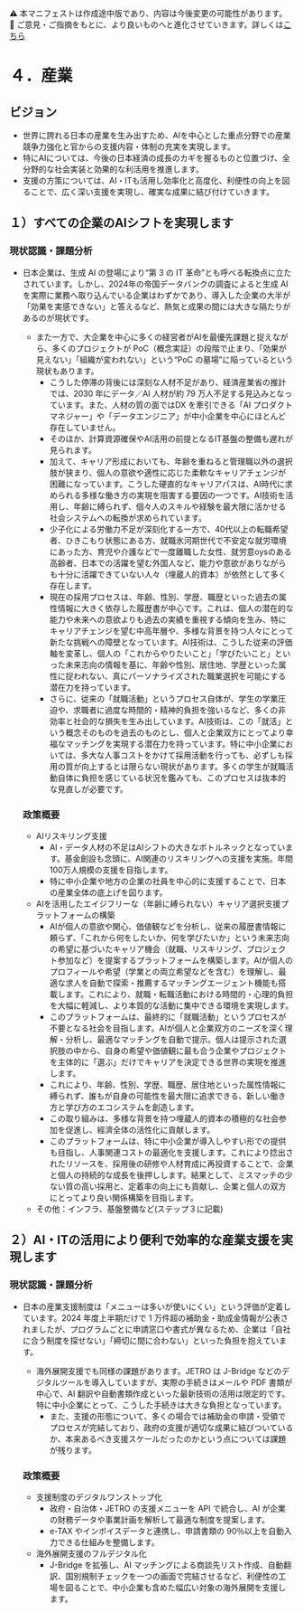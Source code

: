 ⚠️ 本マニフェストは作成途中版であり、内容は今後変更の可能性があります。  
💬 ご意見・ご指摘をもとに、より良いものへと進化させていきます。詳しくは[こちら](README.md#このマニフェスト自身もみんなの知恵を集めて改善していきます)

# ４．産業

## ビジョン

* 世界に誇れる日本の産業を生み出すため、AIを中心とした重点分野での産業競争力強化と官からの支援内容・体制の充実を実現します。  
* 特にAIについては、今後の日本経済の成長のカギを握るものと位置づけ、全分野的な社会実装と効果的な利活用を推進します。  
* 支援の方策については、AI・ITも活用し効率化と高度化、利便性の向上を図ることで、広く深い支援を実現し、確実な成果に結び付けていきます。

## １）すべての企業のAIシフトを実現します

### 現状認識・課題分析

* 日本企業は、生成 AI の登場により“第 3 の IT 革命”とも呼べる転換点に立たされています。しかし、2024年の帝国データバンクの調査によると生成 AI を実際に業務へ取り込んでいる企業はわずかであり、導入した企業の大半が「効果を実感できない」と答えるなど、熱気と成果の間には大きな隔たりがあるのが現状です。  
  * また一方で、大企業を中心に多くの経営者がAIを最優先課題と捉えながら、多くのプロジェクトが PoC（概念実証）の段階で止まり、「効果が見えない」「組織が変われない」という“PoC の墓場”に陥っているという現状もあります。  
    * こうした停滞の背後には深刻な人材不足があり、経済産業省の推計では、2030 年にデータ／AI 人材が約 79 万人不足する見込みとなっています。また、人材の質の面ではDX を牽引できる「AI プロダクトマネジャー」や「データエンジニア」が中小企業を中心にほとんど存在していません。  
    * そのほか、計算資源確保やAI活用の前提となるIT基盤の整備も遅れが見られます。
    * 加えて、キャリア形成においても、年齢を重ねると管理職以外の選択肢が狭まり、個人の意欲や適性に応じた柔軟なキャリアチェンジが困難になっています。こうした硬直的なキャリアパスは、AI時代に求められる多様な働き方の実現を阻害する要因の一つです。AI技術を活用し、年齢に縛られず、個々人のスキルや経験を最大限に活かせる社会システムへの転換が求められています。
    * 少子化による労働力不足が深刻化する一方で、40代以上の転職希望者、ひきこもり状態にある方、就職氷河期世代で不安定な就労環境にあった方、育児や介護などで一度離職した女性、就労意oysのある高齢者、日本での活躍を望む外国人など、能力や意欲がありながらも十分に活躍できていない人々（埋蔵人的資本）が依然として多く存在します。
    * 現在の採用プロセスは、年齢、性別、学歴、職歴といった過去の属性情報に大きく依存した履歴書が中心です。これは、個人の潜在的な能力や未来への意欲よりも過去の実績を重視する傾向を生み、特にキャリアチェンジを望む中高年層や、多様な背景を持つ人々にとって新たな挑戦への障壁となっています。AI技術は、こうした従来の評価軸を変革し、個人の「これからやりたいこと」「学びたいこと」といった未来志向の情報を基に、年齢や性別、居住地、学歴といった属性に捉われない、真にパーソナライズされた職業選択を可能にする潜在力を持っています。
    * さらに、従来の「就職活動」というプロセス自体が、学生の学業圧迫や、求職者に過度な時間的・精神的負担を強いるなど、多くの非効率と社会的な損失を生み出しています。AI技術は、この「就活」という概念そのものを過去のものとし、個人と企業双方にとってより幸福なマッチングを実現する潜在力を持っています。特に中小企業においては、多大な人事コストをかけて採用活動を行っても、必ずしも採用の質が向上するとは限らない現状があります。多くの学生が就職活動自体に負担を感じている状況を鑑みても、このプロセスは抜本的な見直しが必要です。

  ### 政策概要

    * AIリスキリング支援  
      * AI・データ人材の不足はAIシフトの大きなボトルネックとなっています。基金創設も念頭に、AI関連のリスキリングへの支援を実施。年間100万人規模の支援を目指します。  
      * 特に中小企業や地方の企業の社員を中心的に支援することで、日本の産業全体の底上げを図ります。  
    * AIを活用したエイジフリーな（年齢に縛られない）キャリア選択支援プラットフォームの構築
      * AIが個人の意欲や関心、価値観などを分析し、従来の履歴書情報に頼らず、「これから何をしたいか、何を学びたいか」という未来志向の希望に基づいたキャリア機会（就職、リスキリング、プロジェクト参加など）を提案するプラットフォームを構築します。AIが個人のプロフィールや希望（学業との両立希望などを含む）を理解し、最適な求人を自動で探索・推薦するマッチングエージェント機能も搭載します。これにより、就職・転職活動における時間的・心理的負担を大幅に軽減し、より本質的な活動に集中できる環境を実現します。
      * このプラットフォームは、最終的に「就職活動」というプロセスが不要となる社会を目指します。AIが個人と企業双方のニーズを深く理解・分析し、最適なマッチングを自動で提示。個人は提示された選択肢の中から、自身の希望や価値観に最も合う企業やプロジェクトを主体的に「選ぶ」だけでキャリアを決定できる世界の実現を推進します。
      * これにより、年齢、性別、学歴、職歴、居住地といった属性情報に縛られず、誰もが自身の可能性を最大限に追求できる、新しい働き方と学び方のエコシステムを創造します。
      * この取り組みは、多様な背景を持つ埋蔵人的資本の積極的な社会参加を促進し、經濟全体の活性化に貢献します。
      * このプラットフォームは、特に中小企業が導入しやすい形での提供も目指し、人事関連コストの最適化を支援します。これにより捻出されたリソースを、採用後の研修や人材育成に再投資することで、企業と個人の持続的な成長を後押しします。結果として、ミスマッチの少ない質の高い採用と、定着率の向上にも貢献し、企業と個人の双方にとってより良い関係構築を目指します。
    * その他：インフラ、基盤整備など(ステップ３に記載)

## ２）AI・ITの活用により便利で効率的な産業支援を実現します

### 現状認識・課題分析

* 日本の産業支援制度は「メニューは多いが使いにくい」という評価が定着しています。2024 年度上半期だけで 1 万件超の補助金・助成金情報が公表されましたが、プログラムごとに申請窓口や書式が異なるため、企業は「自社に合う制度を探せない」「締切に間に合わない」といった負担を抱えています。  
  * 海外展開支援でも同様の課題があります。JETRO は J-Bridge などのデジタルツールを導入していますが、実際の手続きはメールや PDF 書類が中心で、AI 翻訳や自動書類作成といった最新技術の活用は限定的です。特に中小企業にとって、こうした手続きは大きな負担となっています。  
    * また、支援の形態について、多くの場合では補助金の申請・受領でプロセスが完結しており、政府の支援が適切な成果に結びついているか、本来あるべき支援スケールだったのかという点については課題が残ります。

  ### 政策概要

    * 支援制度のデジタルワンストップ化  
      * 政府・自治体・JETRO の支援メニューを API で統合し、AI が企業の財務データや事業計画を解析して最適な制度を提案します。  
      * e-TAX やインボイスデータと連携し、申請書類の 90％以上を自動入力できる仕組みを整備します。  
    * 海外展開支援のフルデジタル化  
      * J-Bridge を拡張し、AI マッチングによる商談先リスト作成、自動翻訳、国別規制チェックを一つの画面で完結させるなど、利便性の工場を図ることで、中小企業も含めた幅広い対象の海外展開を支援します。

​​  

